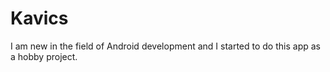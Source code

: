 # Kavics

I am new in the field of Android development and I started to do this app as a hobby project.
